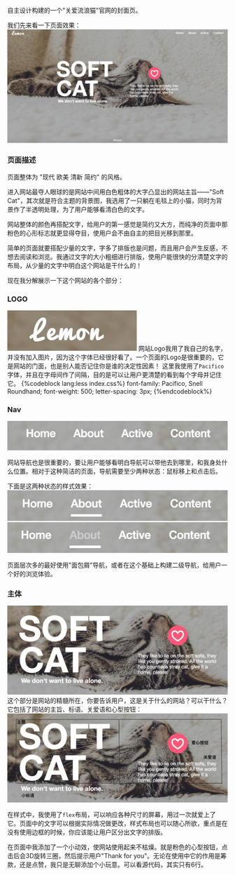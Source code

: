 自主设计构建的一个"关爱流浪猫"官网的封面页。

我们先来看一下页面效果：
![Soft Cat官网封面页 · 效果图](pc/pc.png)

### 页面描述

页面整体为 "现代 欧美 清新 简约" 的风格。

进入网站最夺人眼球的是网站中间用白色粗体的大字凸显出的网站主旨——"Soft Cat"，其次就是符合主题的背景图，我选用了一只躺在毛毯上的小猫，同时为背景作了半透明处理，为了用户能够看清白色的文字。

网站整体的颜色再搭配文字，给用户的第一感觉是简约又大方，而纯净的页面中那粉色的心形标志就更显得夺目，使用户会不由自主的把目光移到那里。

简单的页面就要搭配少量的文字，字多了排版也是问题，而且用户会产生反感，不想去阅读和浏览。我通过文字的大小粗细进行排版，使用户能很快的分清楚文字的布局，从少量的文字中明白这个网站是干什么的！

现在我分解展示一下这个网站的各个部分：

### LOGO
![Soft Cat官网封面页 · LOGO](pc/pc_logo.png)
网站Logo我用了我自己的名字，并没有加入图片，因为这个字体已经很好看了。一个页面的Logo是很重要的，它是网站的门面，也是别人能否记住你是谁的决定性因素！
这里我使用了`Pacifico`字体，并且在字母间作了间隔，目的是可以让用户更清楚的看到每个字母并记住它。
{%codeblock lang:less index.css%}
font-family: Pacifico, Snell Roundhand;
font-weight: 500;
letter-spacing: 3px;
{%endcodeblock%}

### Nav
![Soft Cat官网封面页 · Nav](pc/pc_nav.png)

网站导航也是很重要的，要让用户能够看明白导航可以带他去到哪里，和我身处什么位置。相对于这种简洁的页面，导航需要至少两种状态：鼠标移上和点击后。

下面是这两种状态的样式效果：
![Soft Cat官网封面页 · Nav · 鼠标移上](pc/pc_nav_hover.png)
![Soft Cat官网封面页 · Nav · 点击后](pc/pc_nav_active.png)

页面层次多的最好使用"面包屑"导航，或者在这个基础上构建二级导航，给用户一个好的浏览体验。

### 主体
![Soft Cat官网封面页 · 主体](pc/pc_main.jpeg)
这个部分是网站的精髓所在，你要告诉用户，这是关于什么的网站？可以干什么？它包括了网站的主旨、标语、关爱语和心型按钮：
![Soft Cat官网封面页 · 主体剖析](pc/pc_main1.jpeg)

在样式中，我使用了`flex`布局，可以响应各种尺寸的屏幕，用过一次就爱上了它。页面中的文字可以根据实际情况做更改，样式布局也可以随心所欲，重点是在没有使用边框的时候，你应该能让用户区分出文字的排版。

在页面中我添加了一个小动效，使网站使用起来不枯燥。就是粉色的心型按钮，点击后会3D旋转三圈，然后提示用户"Thank for you"。无论在使用中它的作用是筹款，还是点赞，我只是无聊添加个小玩意。可以看源代码，其实只有6行。
